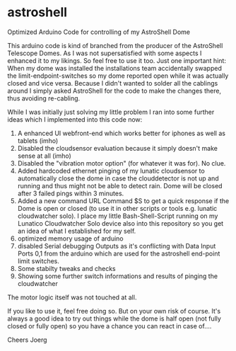 # astroshell
Optimized Arduino Code for controlling of my AstroShell Dome

This arduino code is kind of branched from the producer of the AstroShell Telescope Domes.
As I was not supersatisfied with some aspects I enhanced it to my likings. 
So feel free to use it too. Just one important hint: When my dome was installed the installations team accidentally 
swapped the limit-endpoint-switches so my dome reported open while it was actually closed and vice versa.
Because I didn't wanted to solder all the cablings around I simply asked AstroShell for the code to make the changes there,
thus avoiding re-cabling.

While I was initially just solving my little problem I ran into some further ideas which I implemented into this code now:

1. A enhanced UI webfront-end which works better for iphones as well as tablets (imho)
2. Disabled the cloudsensor evaluation because it simply doesn't make sense at all (imho)
3. Disabled the "vibration motor option" (for whatever it was for). No clue.
4. Added hardcoded ethernet pinging of my lunatic cloudsensor to automatically close the dome in case the clouddetector is not up and running and thus might not be able to detect rain. Dome will be closed after 3 failed pings within 3 minutes.
5. Added a new command URL Command $S to get a quick response if the Dome is open or closed (to use it in other scripts or tools e.g. lunatic cloudwatcher solo). I place my little Bash-Shell-Script running on my Lunatico Cloudwatcher Solo device also into this repository so you get an idea of what I established for my self.
6. optimized memory usage of arduino
7. disabled Serial debugging Outputs as it's conflicting with Data Input Ports 0,1 from the arduino which are used for the astroshell end-point limit switches.
8. Some stabilty tweaks and checks
9. Showing some further switch informations and results of pinging the cloudwatcher

The motor logic itself was not touched at all.

If you like to use it, feel free doing so. But on your own risk of course.
It's always a good idea to try out things while the dome is half open (not fully closed or fully open) so you have a chance you can react in case of....

Cheers
Joerg
